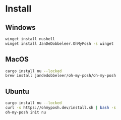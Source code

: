 # Install

## Windows
```sh
winget install nushell
winget install JanDeDobbeleer.OhMyPosh -s winget
```

## MacOS

```sh
cargo install nu --locked
brew install jandedobbeleer/oh-my-posh/oh-my-posh
```


## Ubuntu

```sh
cargo install nu --locked
curl -s https://ohmyposh.dev/install.sh | bash -s
oh-my-posh init nu
```
